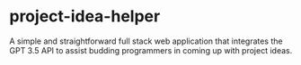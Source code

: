 # project-idea-helper
A simple and straightforward full stack web application that integrates the GPT 3.5 API to assist budding programmers in coming up with project ideas.
